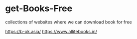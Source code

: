 # get-Books-Free
collections of websites where we can download book for free



https://b-ok.asia/
https://www.allitebooks.in/
